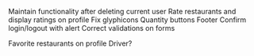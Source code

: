 <!-- To Do -->
Maintain functionality after deleting current user
Rate restaurants and display ratings on profile
Fix glyphicons
Quantity buttons
Footer
Confirm login/logout with alert
Correct validations on forms





<!-- Ideas -->
Favorite restaurants on profile
Driver?